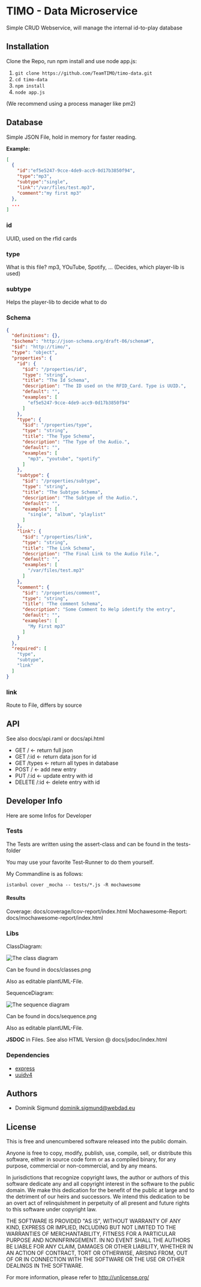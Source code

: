 # TIMO - Data Microservice

Simple CRUD Webservice, will manage the internal id-to-play database

## Installation

Clone the Repo, run npm install and use node app.js:

1. `git clone https://github.com/TeamTIMO/timo-data.git`
2. `cd timo-data`
3. `npm install`
4. `node app.js`

(We recommend using a process manager like pm2)

## Database

Simple JSON File, hold in memory for faster reading.

__Example:__

```json
[
  {
    "id":"ef5e5247-9cce-4de9-acc9-0d17b3850f94",
    "type":"mp3",
    "subtype":"single",
    "link":"/var/files/test.mp3",
    "comment":"my first mp3"
  },
  ...
]
```

### id

UUID, used on the rfid cards

### type

What is this file? mp3, YOuTube, Spotify, ...
(Decides, which player-lib is used)

### subtype

Helps the player-lib to decide what to do

### Schema

```json
{
  "definitions": {},
  "$schema": "http://json-schema.org/draft-06/schema#",
  "$id": "http://timo/",
  "type": "object",
  "properties": {
    "id": {
      "$id": "/properties/id",
      "type": "string",
      "title": "The Id Schema",
      "description": "The ID used on the RFID_Card. Type is UUID.",
      "default": "",
      "examples": [
        "ef5e5247-9cce-4de9-acc9-0d17b3850f94"
      ]
    },
    "type": {
      "$id": "/properties/type",
      "type": "string",
      "title": "The Type Schema",
      "description": "The Type of the Audio.",
      "default": "",
      "examples": [
        "mp3", "youtube", "spotify"
      ]
    },
    "subtype": {
      "$id": "/properties/subtype",
      "type": "string",
      "title": "The Subtype Schema",
      "description": "The Subtype of the Audio.",
      "default": "",
      "examples": [
        "single", "album", "playlist"
      ]
    },
    "link": {
      "$id": "/properties/link",
      "type": "string",
      "title": "The Link Schema",
      "description": "The Final Link to the Audio File.",
      "default": "",
      "examples": [
        "/var/files/test.mp3"
      ]
    },
    "comment": {
      "$id": "/properties/comment",
      "type": "string",
      "title": "The comment Schema",
      "description": "Some Comment to Help identify the entry",
      "default": "",
      "examples": [
        "My First mp3"
      ]
    }
  },
  "required": [
    "type",
    "subtype",
    "link"
  ]
}
```

### link

Route to File, differs by source

## API

See also docs/api.raml or docs/api.html

* GET / <- return full json
* GET /:id <- return data json for id
* GET /types <- return all types in database
* POST / <- add new entry
* PUT /:id <- update entry with id
* DELETE /:id <- delete entry with id

## Developer Info

Here are some Infos for Developer

### Tests

The Tests are written using the assert-class and can be found in the tests-folder

You may use your favorite Test-Runner to do them yourself.

My Commandline is as follows:

`istanbul cover _mocha -- tests/*.js -R mochawesome`

#### Results

Coverage: docs/coverage/lcov-report/index.html
Mochawesome-Report: docs/mochawesome-report/index.html

### Libs

ClassDiagram:

![The class diagram](https://github.com/TeamTIMO/timo-data/raw/master/docs/classes.png "The class Diagram")

Can be found in docs/classes.png

Also as editable plantUML-File.

SequenceDiagram:

![The sequence diagram](https://github.com/TeamTIMO/timo-data/raw/master/docs/sequence.png "The sequence Diagram")

Can be found in docs/sequence.png

Also as editable plantUML-File.

__JSDOC__ in Files. See also HTML Version @ docs/jsdoc/index.html

### Dependencies

* [express](https://www.npmjs.com/package/express)
* [uuidv4](https://www.npmjs.com/package/uuid4)

## Authors

* Dominik Sigmund <dominik.sigmund@webdad.eu>

## License

This is free and unencumbered software released into the public domain.

Anyone is free to copy, modify, publish, use, compile, sell, or
distribute this software, either in source code form or as a compiled
binary, for any purpose, commercial or non-commercial, and by any
means.

In jurisdictions that recognize copyright laws, the author or authors
of this software dedicate any and all copyright interest in the
software to the public domain. We make this dedication for the benefit
of the public at large and to the detriment of our heirs and
successors. We intend this dedication to be an overt act of
relinquishment in perpetuity of all present and future rights to this
software under copyright law.

THE SOFTWARE IS PROVIDED "AS IS", WITHOUT WARRANTY OF ANY KIND,
EXPRESS OR IMPLIED, INCLUDING BUT NOT LIMITED TO THE WARRANTIES OF
MERCHANTABILITY, FITNESS FOR A PARTICULAR PURPOSE AND NONINFRINGEMENT.
IN NO EVENT SHALL THE AUTHORS BE LIABLE FOR ANY CLAIM, DAMAGES OR
OTHER LIABILITY, WHETHER IN AN ACTION OF CONTRACT, TORT OR OTHERWISE,
ARISING FROM, OUT OF OR IN CONNECTION WITH THE SOFTWARE OR THE USE OR
OTHER DEALINGS IN THE SOFTWARE.

For more information, please refer to <http://unlicense.org/>